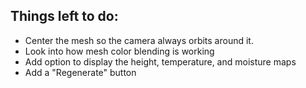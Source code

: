 ## Things left to do:

- Center the mesh so the camera always orbits around it.
- Look into how mesh color blending is working
- Add option to display the height, temperature, and moisture maps
- Add a "Regenerate" button
